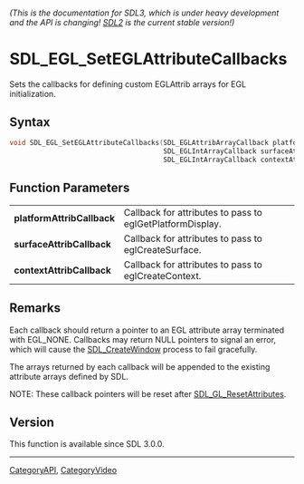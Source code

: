 ###### (This is the documentation for SDL3, which is under heavy development and the API is changing! [SDL2](https://wiki.libsdl.org/SDL2/) is the current stable version!)
# SDL_EGL_SetEGLAttributeCallbacks

Sets the callbacks for defining custom EGLAttrib arrays for EGL initialization.

## Syntax

```c
void SDL_EGL_SetEGLAttributeCallbacks(SDL_EGLAttribArrayCallback platformAttribCallback,
                                      SDL_EGLIntArrayCallback surfaceAttribCallback,
                                      SDL_EGLIntArrayCallback contextAttribCallback);

```

## Function Parameters

|                                |                                                           |
| ------------------------------ | --------------------------------------------------------- |
| **platformAttribCallback**     | Callback for attributes to pass to eglGetPlatformDisplay. |
| **surfaceAttribCallback**      | Callback for attributes to pass to eglCreateSurface.      |
| **contextAttribCallback**      | Callback for attributes to pass to eglCreateContext.      |

## Remarks

Each callback should return a pointer to an EGL attribute array terminated
with EGL_NONE. Callbacks may return NULL pointers to signal an error, which
will cause the [SDL_CreateWindow](SDL_CreateWindow) process to fail
gracefully.

The arrays returned by each callback will be appended to the existing
attribute arrays defined by SDL.

NOTE: These callback pointers will be reset after
[SDL_GL_ResetAttributes](SDL_GL_ResetAttributes).

## Version

This function is available since SDL 3.0.0.

----
[CategoryAPI](CategoryAPI), [CategoryVideo](CategoryVideo)

